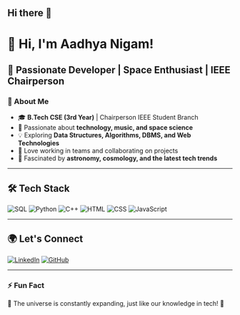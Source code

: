 ## Hi there 👋
# 👋 Hi, I'm Aadhya Nigam!

## 🚀 Passionate Developer | Space Enthusiast | IEEE Chairperson

### 🔭 About Me
- 🎓 **B.Tech CSE (3rd Year)** | Chairperson IEEE Student Branch
- 🚀 Passionate about **technology, music, and space science**
- 💡 Exploring **Data Structures, Algorithms, DBMS, and Web Technologies**
- 🤝 Love working in teams and collaborating on projects
- 🌠 Fascinated by **astronomy, cosmology, and the latest tech trends**

---

## 🛠️ Tech Stack

![SQL](https://img.shields.io/badge/SQL-4479A1?style=for-the-badge&logo=mysql&logoColor=white)
![Python](https://img.shields.io/badge/Python-3776AB?style=for-the-badge&logo=python&logoColor=white)
![C++](https://img.shields.io/badge/C++-00599C?style=for-the-badge&logo=cplusplus&logoColor=white)
![HTML](https://img.shields.io/badge/HTML5-E34F26?style=for-the-badge&logo=html5&logoColor=white)
![CSS](https://img.shields.io/badge/CSS3-1572B6?style=for-the-badge&logo=css3&logoColor=white)
![JavaScript](https://img.shields.io/badge/JavaScript-F7DF1E?style=for-the-badge&logo=javascript&logoColor=black)

---

## 🌍 Let's Connect

[![LinkedIn](https://img.shields.io/badge/LinkedIn-0077B5?style=for-the-badge&logo=linkedin&logoColor=white)](https://www.linkedin.com/in/aadhya-nigam11/)
[![GitHub](https://img.shields.io/badge/GitHub-181717?style=for-the-badge&logo=github&logoColor=white)](https://github.com/AadhyaNigam)

---

### ⚡ Fun Fact
🌌 The universe is constantly expanding, just like our knowledge in tech! 🚀
